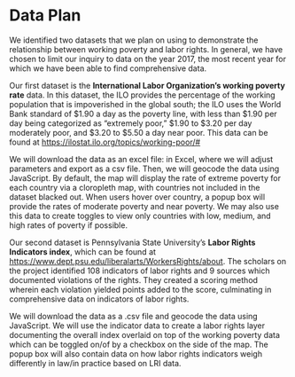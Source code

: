 # Data Plan
We identified two datasets that we plan on using to demonstrate the relationship between working poverty and labor rights. In general, we have chosen to limit our inquiry to data on the year 2017, the most recent year for which we have been able to find comprehensive data. 

Our first dataset is the **International Labor Organization’s working poverty rate** data. In this dataset, the ILO provides the percentage of the working population that is impoverished in the global south; the ILO uses the World Bank standard of $1.90 a day as the poverty line, with less than $1.90 per day being categorized as “extremely poor,” $1.90 to $3.20 per day moderately poor, and $3.20 to $5.50 a day near poor. This data can be found at https://ilostat.ilo.org/topics/working-poor/# 

We will download the data as an excel file: in Excel, where we will adjust parameters and export as a csv file. Then, we will geocode the data using JavaScript. By default, the map will display the rate of extreme poverty for each country via a cloropleth map, with countries not included in the dataset blacked out. When users hover over country, a popup box will provide the rates of moderate poverty and near poverty. We may also use this data to create toggles to view only countries with low, medium, and high rates of poverty if possible.

Our second dataset is Pennsylvania State University’s **Labor Rights Indicators index**, which can be found at https://www.dept.psu.edu/liberalarts/WorkersRights/about. The scholars on the project identified 108 indicators of labor rights and 9 sources which documented violations of the rights. They created a scoring method wherein each violation yielded points added to the score, culminating in comprehensive data on indicators of labor rights. 

We will download the data as a .csv file and geocode the data using JavaScript. We will use the indicator data to create a labor rights layer documenting the overall index overlaid on top of the working poverty data which can be toggled on/of by a checkbox on the side of the map. The popup box will also contain data on how labor rights indicators weigh differently in law/in practice based on LRI data.  
